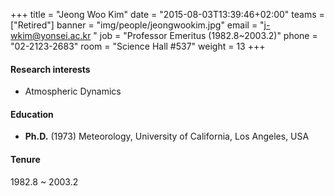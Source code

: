 +++
title = "Jeong Woo Kim"
date = "2015-08-03T13:39:46+02:00"
teams = ["Retired"]
banner = "img/people/jeongwookim.jpg"
email = "j-wkim@yonsei.ac.kr "
job = "Professor Emeritus (1982.8~2003.2)"
phone = "02-2123-2683"
room = "Science Hall #537"
weight = 13
+++

#### Research interests
+ Atmospheric Dynamics

#### Education
+ **Ph.D.** (1973) Meteorology, University of California, Los Angeles, USA

#### Tenure
1982.8 ~ 2003.2
